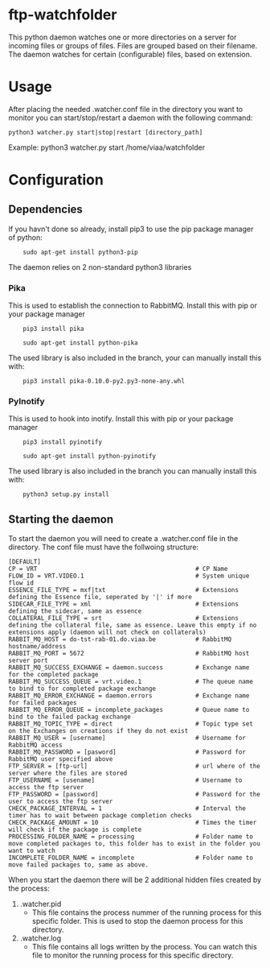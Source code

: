 # ftp-watchfolder
This python daemon watches one or more directories on a server for incoming files or groups of files. Files are grouped based on their filename. The daemon watches for certain (configurable) files, based on extension.

# Usage

After placing the needed .watcher.conf file in the directory you want to monitor you can start/stop/restart a daemon with the following command:

```
python3 watcher.py start|stop|restart [directory_path]
```

Example: python3 watcher.py start /home/viaa/watchfolder

# Configuration

## Dependencies

If you havn't done so already, install pip3 to use the pip package manager of python:

```
    sudo apt-get install python3-pip
```

The daemon relies on 2 non-standard python3 libraries

### Pika

This is used to establish the connection to RabbitMQ. Install this with pip or your package manager

```
    pip3 install pika
```

```
    sudo apt-get install python-pika
```

The used library is also included in the branch, your can manually install this with:
```
    pip3 install pika-0.10.0-py2.py3-none-any.whl
```

### PyInotify

This is used to hook into inotify. Install this with pip or your package manager

```
    pip3 install pyinotify
```
```
    sudo apt-get install python-pyinotify
```

The used library is also included in the branch you can manually install this with:


```
    python3 setup.py install
```

## Starting the daemon

To start the daemon you will need to create a .watcher.conf file in the directory. The conf file must have the follwoing structure:

```
[DEFAULT]
CP = VRT                                            # CP Name
FLOW_ID = VRT.VIDEO.1                               # System unique flow id
ESSENCE_FILE_TYPE = mxf|txt                         # Extensions defining the Essence file, seperated by '|' if more
SIDECAR_FILE_TYPE = xml                             # Extensions defining the sidecar, same as essence
COLLATERAL_FILE_TYPE = srt                          # Extensions defining the collateral file, same as essence. Leave this empty if no extensions apply (daemon will not check on collaterals)
RABBIT_MQ_HOST = do-tst-rab-01.do.viaa.be           # RabbitMQ hostname/address
RABBIT_MQ_PORT = 5672                               # RabbitMQ host server port
RABBIT_MQ_SUCCESS_EXCHANGE = daemon.success         # Exchange name for the completed package
RABBIT_MQ_SUCCESS_QUEUE = vrt.video.1               # The queue name to bind to for completed package exchange
RABBIT_MQ_ERROR_EXCHANGE = daemon.errors            # Exchange name for failed packages
RABBIT_MQ_ERROR_QUEUE = incomplete_packages         # Queue name to bind to the failed packag exchange
RABBIT_MQ_TOPIC_TYPE = direct                       # Topic type set on the Exchanges on creations if they do not exist
RABBIT_MQ_USER = [username]                         # Username for RabbitMQ access
RABBIT_MQ_PASSWORD = [pasword]                      # Password for RabbitMQ user specified above
FTP_SERVER = [ftp-url]                              # url where of the server where the files are stored
FTP_USERNAME = [usename]                            # Username to access the ftp server
FTP_PASSWORD = [password]                           # Password for the user to access the ftp server
CHECK_PACKAGE_INTERVAL = 1                          # Interval the timer has to wait between package completion checks
CHECK_PACKAGE_AMOUNT = 10                           # Times the timer will check if the package is complete
PROCESSING_FOLDER_NAME = processing                 # Folder name to move completed packages to, this folder has to exist in the folder you want to watch
INCOMPLETE_FOLDER_NAME = incomplete                 # Folder name to move failed packages to, same as above.

```

When you start the daemon there will be 2 additional hidden files created by the process:

1. .watcher.pid
    * This file contains the process nummer of the running process for this specific folder. This is used to stop the daemon process for this directory.
2. .watcher.log
    * This file contains all logs written by the process. You can watch this file to monitor the running process for this specific directory.